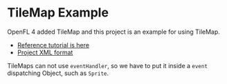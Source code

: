 TileMap Example
================
 OpenFL 4 added TileMap and this project is an example for using TileMap.

 - [Reference tutorial is here][1]
 - [Project XML format][2]

 TileMaps can not use `eventHandler`, so we have to put it inside a `event` dispatching Object, such as `Sprite`.
 
















[1]: http://haxecoder.com/post.php?id=80
[2]: http://www.openfl.org/lime/docs/project-files/xml-format/ 